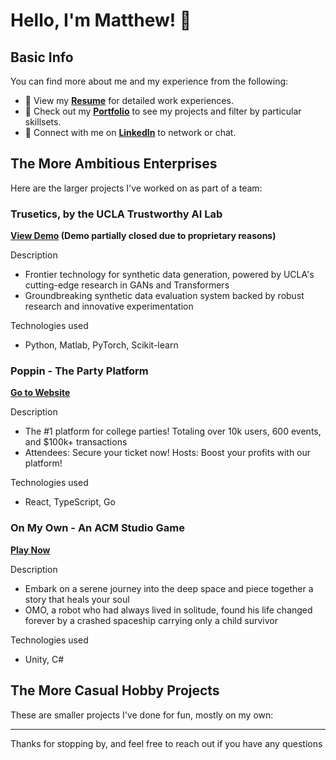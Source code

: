 # Hello, I'm Matthew! 👋

## Basic Info

You can find more about me and my experience from the following:

- 📄 View my **[Resume](https://www.yangmatthew.com/resume)** for detailed work experiences.
- 🎨 Check out my **[Portfolio](https://www.yangmatthew.com/)** to see my projects and filter by particular skillsets.
- 💼 Connect with me on **[LinkedIn](https://www.linkedin.com/in/matthew-yang-91291a168/)** to network or chat.

## The More Ambitious Enterprises 

Here are the larger projects I've worked on as part of a team:

### Trusetics, by the UCLA Trustworthy AI Lab
**[View Demo](https://github.com/skematt/skematt/edit/main/README.md) (Demo partially closed due to proprietary reasons)**

Description
- Frontier technology for synthetic data generation, powered by UCLA's cutting-edge research in GANs and Transformers
- Groundbreaking synthetic data evaluation system backed by robust research and innovative experimentation

Technologies used
- Python, Matlab, PyTorch, Scikit-learn

### Poppin - The Party Platform
**[Go to Website](https://joinpoppin.com/)**

Description
- The #1 platform for college parties! Totaling over 10k users, 600 events, and $100k+ transactions
- Attendees: Secure your ticket now! Hosts: Boost your profits with our platform!

Technologies used
- React, TypeScript, Go

### On My Own - An ACM Studio Game
**[Play Now](https://kmbusybee.itch.io/on-my-own)**

Description
- Embark on a serene journey into the deep space and piece together a story that heals your soul
- OMO, a robot who had always lived  in solitude, found his life changed forever by a crashed spaceship carrying only a child survivor

Technologies used
- Unity, C#

## The More Casual Hobby Projects

These are smaller projects I've done for fun, mostly on my own:


---

Thanks for stopping by, and feel free to reach out if you have any questions
